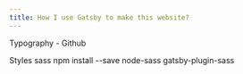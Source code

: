 ```yaml
---
title: How I use Gatsby to make this website?
---
```


Typography - Github

Styles
sass
npm install --save node-sass gatsby-plugin-sass